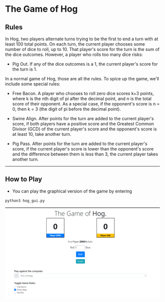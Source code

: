 # The Game of Hog
## Rules
In Hog, two players alternate turns trying to be the first to end a turn with at least 100 total points. On each turn, the current player chooses some number of dice to roll, up to 10. That player's score for the turn is the sum of the dice outcomes. However, a player who rolls too many dice risks:

* Pig Out. If any of the dice outcomes is a 1, the current player's score for the turn is 1.

In a normal game of Hog, those are all the rules. To spice up the game, we'll include some special rules:

* Free Bacon. A player who chooses to roll zero dice scores k+3 points, where k is the nth digit of pi after the decimal point, and n is the total score of their opponent. As a special case, if the opponent's score is n = 0, then k = 3 (the digit of pi before the decimal point).


* Swine Align. After points for the turn are added to the current player's score, if both players have a positive score and the Greatest Common Divisor (GCD) of the current player's score and the opponent's score is at least 10, take another turn.


* Pig Pass. After points for the turn are added to the current player's score, if the current player's score is lower than the opponent's score and the difference between them is less than 3, the current player takes another turn.

---
## How to Play
* You can play the graphical version of the game by entering
```python
python3 hog_gui.py
```

![Picture of the Game](image.png)